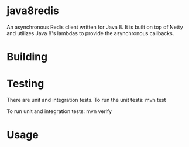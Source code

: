 java8redis
==========

An asynchronous Redis client written for Java 8. It is built on top of Netty and utilizes Java 8's lambdas
to provide the asynchronous callbacks.

Building
==========


Testing
==========

There are unit and integration tests. To run the unit tests:
    mvn test

To run unit and integration tests:
    mvn verify


Usage
==========
